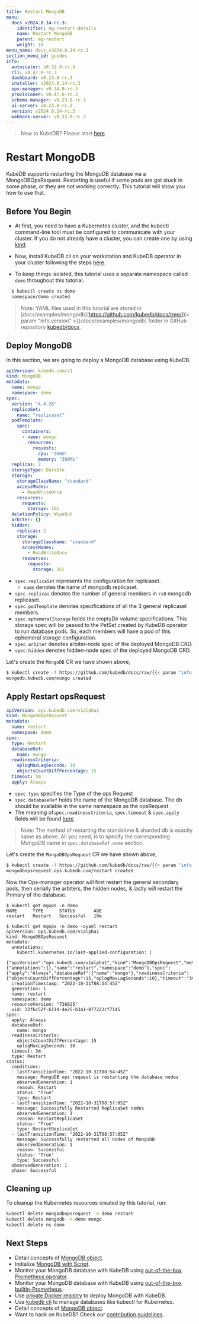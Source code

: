 ```yaml
---
title: Restart MongoDB
menu:
  docs_v2024.8.14-rc.3:
    identifier: mg-restart-details
    name: Restart MongoDB
    parent: mg-restart
    weight: 10
menu_name: docs_v2024.8.14-rc.3
section_menu_id: guides
info:
  autoscaler: v0.32.0-rc.3
  cli: v0.47.0-rc.3
  dashboard: v0.23.0-rc.3
  installer: v2024.8.14-rc.3
  ops-manager: v0.34.0-rc.3
  provisioner: v0.47.0-rc.3
  schema-manager: v0.23.0-rc.3
  ui-server: v0.23.0-rc.3
  version: v2024.8.14-rc.3
  webhook-server: v0.23.0-rc.3
---
```


> New to KubeDB? Please start [here](/docs/v2024.8.14-rc.3/README).

# Restart MongoDB

KubeDB supports restarting the MongoDB database via a MongoDBOpsRequest. Restarting is useful if some pods are got stuck in some phase, or they are not working correctly. This tutorial will show you how to use that.

## Before You Begin

- At first, you need to have a Kubernetes cluster, and the kubectl command-line tool must be configured to communicate with your cluster. If you do not already have a cluster, you can create one by using [kind](https://kind.sigs.k8s.io/docs/user/quick-start/).

- Now, install KubeDB cli on your workstation and KubeDB operator in your cluster following the steps [here](/docs/v2024.8.14-rc.3/setup/README).

- To keep things isolated, this tutorial uses a separate namespace called `demo` throughout this tutorial.

```bash
  $ kubectl create ns demo
  namespace/demo created
  ```

> Note: YAML files used in this tutorial are stored in [docs/examples/mongodb](https://github.com/kubedb/docs/tree/{{< param "info.version" >}}/docs/examples/mongodb) folder in GitHub repository [kubedb/docs](https://github.com/kubedb/docs).

## Deploy MongoDB

In this section, we are going to deploy a MongoDB database using KubeDB.

```yaml
apiVersion: kubedb.com/v1
kind: MongoDB
metadata:
  name: mongo
  namespace: demo
spec:
  version: "4.4.26"
  replicaSet:
    name: "replicaset"
  podTemplate:
    spec:
      containers:
      - name: mongo
        resources:
          requests:
            cpu: "300m"
            memory: "300Mi"
  replicas: 2
  storageType: Durable
  storage:
    storageClassName: "standard"
    accessModes:
      - ReadWriteOnce
    resources:
      requests:
        storage: 1Gi
  deletionPolicy: WipeOut
  arbiter: {}
  hidden:
    replicas: 2
    storage:
      storageClassName: "standard"
      accessModes:
        - ReadWriteOnce
      resources:
        requests:
          storage: 2Gi
```

- `spec.replicaSet` represents the configuration for replicaset.
    - `name` denotes the name of mongodb replicaset.
- `spec.replicas` denotes the number of general members in `rs0` mongodb replicaset.
- `spec.podTemplate` denotes specifications of all the 3 general replicaset members.
- `spec.ephemeralStorage` holds the emptyDir volume specifications. This storage spec will be passed to the PetSet created by KubeDB operator to run database pods. So, each members will have a pod of this ephemeral storage configuration.
- `spec.arbiter` denotes arbiter-node spec of the deployed MongoDB CRD. 
- `spec.hidden` denotes hidden-node spec of the deployed MongoDB CRD.

Let's create the `MongoDB` CR we have shown above,

```bash
$ kubectl create -f https://github.com/kubedb/docs/raw/{{< param "info.version" >}}/docs/examples/mongodb/restart/mongo.yaml
mongodb.kubedb.com/mongo created
```

## Apply Restart opsRequest

```yaml
apiVersion: ops.kubedb.com/v1alpha1
kind: MongoDBOpsRequest
metadata:
  name: restart
  namespace: demo
spec:
  type: Restart
  databaseRef:
    name: mongo
  readinessCriteria:
    oplogMaxLagSeconds: 10
    objectsCountDiffPercentage: 15
  timeout: 3m
  apply: Always
```

- `spec.type` specifies the Type of the ops Request
- `spec.databaseRef` holds the name of the MongoDB database.  The db should be available in the same namespace as the opsRequest
- The meaning of`spec.readinessCriteria`, `spec.timeout` & `spec.apply` fields will be found [here](/docs/v2024.8.14-rc.3/guides/mongodb/concepts/opsrequest#specreadinessCriteria)

> Note: The method of restarting the standalone & sharded db is exactly same as above. All you need, is to specify the corresponding MongoDB name in `spec.databaseRef.name` section.

Let's create the `MongoDBOpsRequest` CR we have shown above,

```bash
$ kubectl create -f https://github.com/kubedb/docs/raw/{{< param "info.version" >}}/docs/examples/mongodb/restart/ops.yaml
mongodbopsrequest.ops.kubedb.com/restart created
```

Now the Ops-manager operator will first restart the general secondary pods, then serially the arbiters, the hidden nodes, & lastly will restart the Primary of the database.

```shell
$ kubectl get mgops -n demo
NAME      TYPE      STATUS       AGE
restart   Restart   Successful   10m

$ kubectl get mgops -n demo -oyaml restart
apiVersion: ops.kubedb.com/v1alpha1
kind: MongoDBOpsRequest
metadata:
  annotations:
    kubectl.kubernetes.io/last-applied-configuration: |
      {"apiVersion":"ops.kubedb.com/v1alpha1","kind":"MongoDBOpsRequest","metadata":{"annotations":{},"name":"restart","namespace":"demo"},"spec":{"apply":"Always","databaseRef":{"name":"mongo"},"readinessCriteria":{"objectsCountDiffPercentage":15,"oplogMaxLagSeconds":10},"timeout":"3m","type":"Restart"}}
  creationTimestamp: "2022-10-31T08:54:45Z"
  generation: 1
  name: restart
  namespace: demo
  resourceVersion: "738625"
  uid: 32f6c52f-6114-4e25-b3a1-877223cf7145
spec:
  apply: Always
  databaseRef:
    name: mongo
  readinessCriteria:
    objectsCountDiffPercentage: 15
    oplogMaxLagSeconds: 10
  timeout: 3m
  type: Restart
status:
  conditions:
  - lastTransitionTime: "2022-10-31T08:54:45Z"
    message: MongoDB ops request is restarting the database nodes
    observedGeneration: 1
    reason: Restart
    status: "True"
    type: Restart
  - lastTransitionTime: "2022-10-31T08:57:05Z"
    message: Successfully Restarted ReplicaSet nodes
    observedGeneration: 1
    reason: RestartReplicaSet
    status: "True"
    type: RestartReplicaSet
  - lastTransitionTime: "2022-10-31T08:57:05Z"
    message: Successfully restarted all nodes of MongoDB
    observedGeneration: 1
    reason: Successful
    status: "True"
    type: Successful
  observedGeneration: 1
  phase: Successful
```


## Cleaning up

To cleanup the Kubernetes resources created by this tutorial, run:

```bash
kubectl delete mongodbopsrequest -n demo restart
kubectl delete mongodb -n demo mongo
kubectl delete ns demo
```

## Next Steps

- Detail concepts of [MongoDB object](/docs/v2024.8.14-rc.3/guides/mongodb/concepts/mongodb).
- Initialize [MongoDB with Script](/docs/v2024.8.14-rc.3/guides/mongodb/initialization/using-script).
- Monitor your MongoDB database with KubeDB using [out-of-the-box Prometheus operator](/docs/v2024.8.14-rc.3/guides/mongodb/monitoring/using-prometheus-operator).
- Monitor your MongoDB database with KubeDB using [out-of-the-box builtin-Prometheus](/docs/v2024.8.14-rc.3/guides/mongodb/monitoring/using-builtin-prometheus).
- Use [private Docker registry](/docs/v2024.8.14-rc.3/guides/mongodb/private-registry/using-private-registry) to deploy MongoDB with KubeDB.
- Use [kubedb cli](/docs/v2024.8.14-rc.3/guides/mongodb/cli/cli) to manage databases like kubectl for Kubernetes.
- Detail concepts of [MongoDB object](/docs/v2024.8.14-rc.3/guides/mongodb/concepts/mongodb).
- Want to hack on KubeDB? Check our [contribution guidelines](/docs/v2024.8.14-rc.3/CONTRIBUTING).
